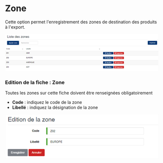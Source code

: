 # Zone

Cette option permet l'enregistrement des zones de destination des produits à l'export.

![](../../.gitbook/assets/zone1.png)

### **Edition de la fiche : Zone**

Toutes les zones sur cette fiche doivent être renseignées obligatoirement

* **Code** : indiquez le code de la zone
* **Libellé** : indiquez la désignation de la zone

![](../../.gitbook/assets/zone2.png)
